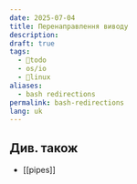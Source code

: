 ```yaml
---
date: 2025-07-04
title: Перенаправлення виводу
description: 
draft: true
tags:
  - 🌱todo
  - os/io
  - 🐧linux
aliases:
  - bash redirections
permalink: bash-redirections
lang: uk
---
```

## Див. також

- [[pipes]]